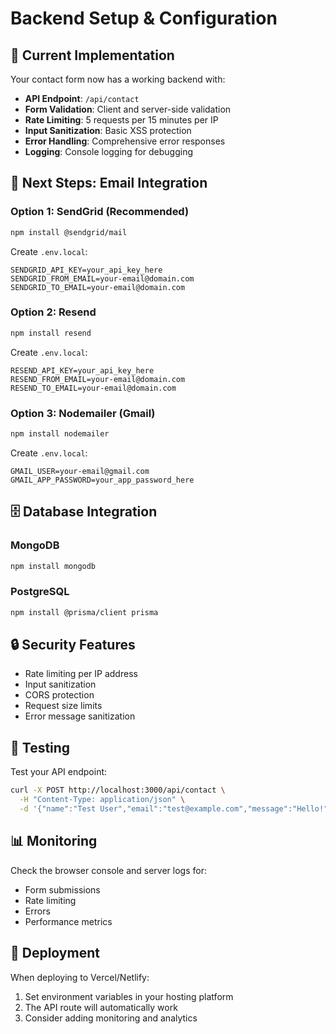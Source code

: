 # Backend Setup & Configuration

## 🚀 Current Implementation

Your contact form now has a working backend with:

- **API Endpoint**: `/api/contact`
- **Form Validation**: Client and server-side validation
- **Rate Limiting**: 5 requests per 15 minutes per IP
- **Input Sanitization**: Basic XSS protection
- **Error Handling**: Comprehensive error responses
- **Logging**: Console logging for debugging

## 📧 Next Steps: Email Integration

### Option 1: SendGrid (Recommended)
```bash
npm install @sendgrid/mail
```

Create `.env.local`:
```env
SENDGRID_API_KEY=your_api_key_here
SENDGRID_FROM_EMAIL=your-email@domain.com
SENDGRID_TO_EMAIL=your-email@domain.com
```

### Option 2: Resend
```bash
npm install resend
```

Create `.env.local`:
```env
RESEND_API_KEY=your_api_key_here
RESEND_FROM_EMAIL=your-email@domain.com
RESEND_TO_EMAIL=your-email@domain.com
```

### Option 3: Nodemailer (Gmail)
```bash
npm install nodemailer
```

Create `.env.local`:
```env
GMAIL_USER=your-email@gmail.com
GMAIL_APP_PASSWORD=your_app_password_here
```

## 🗄️ Database Integration

### MongoDB
```bash
npm install mongodb
```

### PostgreSQL
```bash
npm install @prisma/client prisma
```

## 🔒 Security Features

- Rate limiting per IP address
- Input sanitization
- CORS protection
- Request size limits
- Error message sanitization

## 🧪 Testing

Test your API endpoint:
```bash
curl -X POST http://localhost:3000/api/contact \
  -H "Content-Type: application/json" \
  -d '{"name":"Test User","email":"test@example.com","message":"Hello!"}'
```

## 📊 Monitoring

Check the browser console and server logs for:
- Form submissions
- Rate limiting
- Errors
- Performance metrics

## 🚀 Deployment

When deploying to Vercel/Netlify:
1. Set environment variables in your hosting platform
2. The API route will automatically work
3. Consider adding monitoring and analytics
